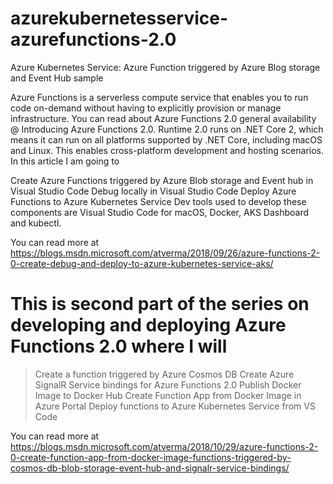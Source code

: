 # azurekubernetesservice-azurefunctions-2.0
Azure Kubernetes Service: Azure Function triggered by Azure Blog storage and Event Hub sample

Azure Functions is a serverless compute service that enables you to run code on-demand without having to explicitly provision or manage infrastructure. You can read about Azure Functions 2.0 general availability @ Introducing Azure Functions 2.0.  Runtime 2.0 runs on .NET Core 2, which means it can run on all platforms supported by .NET Core, including macOS and Linux. This enables cross-platform development and hosting scenarios. In this article I am going to

Create Azure Functions triggered by Azure Blob storage and Event hub in Visual Studio Code
Debug locally in Visual Studio Code
Deploy Azure Functions to Azure Kubernetes Service
Dev tools used to develop these components are Visual Studio Code for macOS, Docker, AKS Dashboard and kubectl.

You can read more at https://blogs.msdn.microsoft.com/atverma/2018/09/26/azure-functions-2-0-create-debug-and-deploy-to-azure-kubernetes-service-aks/


# This is second part of the series on developing and deploying Azure Functions 2.0 where I will
> Create a function triggered by Azure Cosmos DB
> Create Azure SignalR Service bindings for Azure Functions 2.0
> Publish Docker Image to Docker Hub
> Create Function App from Docker Image in Azure Portal
> Deploy functions to Azure Kubernetes Service from VS Code

You can read more at https://blogs.msdn.microsoft.com/atverma/2018/10/29/azure-functions-2-0-create-function-app-from-docker-image-functions-triggered-by-cosmos-db-blob-storage-event-hub-and-signalr-service-bindings/
